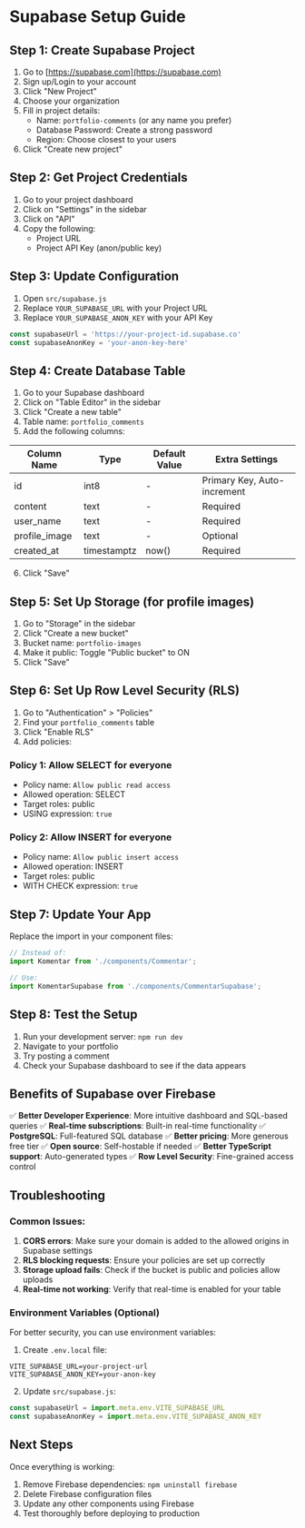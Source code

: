 # Supabase Setup Guide

## Step 1: Create Supabase Project

1. Go to [https://supabase.com](https://supabase.com)
2. Sign up/Login to your account
3. Click "New Project"
4. Choose your organization
5. Fill in project details:
   - Name: `portfolio-comments` (or any name you prefer)
   - Database Password: Create a strong password
   - Region: Choose closest to your users
6. Click "Create new project"

## Step 2: Get Project Credentials

1. Go to your project dashboard
2. Click on "Settings" in the sidebar
3. Click on "API" 
4. Copy the following:
   - Project URL
   - Project API Key (anon/public key)

## Step 3: Update Configuration

1. Open `src/supabase.js`
2. Replace `YOUR_SUPABASE_URL` with your Project URL
3. Replace `YOUR_SUPABASE_ANON_KEY` with your API Key

```javascript
const supabaseUrl = 'https://your-project-id.supabase.co'
const supabaseAnonKey = 'your-anon-key-here'
```

## Step 4: Create Database Table

1. Go to your Supabase dashboard
2. Click on "Table Editor" in the sidebar
3. Click "Create a new table"
4. Table name: `portfolio_comments`
5. Add the following columns:

| Column Name    | Type      | Default Value | Extra Settings |
|---------------|-----------|---------------|----------------|
| id            | int8      | -             | Primary Key, Auto-increment |
| content       | text      | -             | Required |
| user_name     | text      | -             | Required |
| profile_image | text      | -             | Optional |
| created_at    | timestamptz | now()       | Required |

6. Click "Save"

## Step 5: Set Up Storage (for profile images)

1. Go to "Storage" in the sidebar
2. Click "Create a new bucket"
3. Bucket name: `portfolio-images`
4. Make it public: Toggle "Public bucket" to ON
5. Click "Save"

## Step 6: Set Up Row Level Security (RLS)

1. Go to "Authentication" > "Policies"
2. Find your `portfolio_comments` table
3. Click "Enable RLS"
4. Add policies:

### Policy 1: Allow SELECT for everyone
- Policy name: `Allow public read access`
- Allowed operation: SELECT
- Target roles: public
- USING expression: `true`

### Policy 2: Allow INSERT for everyone
- Policy name: `Allow public insert access`
- Allowed operation: INSERT
- Target roles: public
- WITH CHECK expression: `true`

## Step 7: Update Your App

Replace the import in your component files:

```javascript
// Instead of:
import Komentar from './components/Commentar';

// Use:
import KomentarSupabase from './components/CommentarSupabase';
```

## Step 8: Test the Setup

1. Run your development server: `npm run dev`
2. Navigate to your portfolio
3. Try posting a comment
4. Check your Supabase dashboard to see if the data appears

## Benefits of Supabase over Firebase

✅ **Better Developer Experience**: More intuitive dashboard and SQL-based queries
✅ **Real-time subscriptions**: Built-in real-time functionality
✅ **PostgreSQL**: Full-featured SQL database
✅ **Better pricing**: More generous free tier
✅ **Open source**: Self-hostable if needed
✅ **Better TypeScript support**: Auto-generated types
✅ **Row Level Security**: Fine-grained access control

## Troubleshooting

### Common Issues:

1. **CORS errors**: Make sure your domain is added to the allowed origins in Supabase settings
2. **RLS blocking requests**: Ensure your policies are set up correctly
3. **Storage upload fails**: Check if the bucket is public and policies allow uploads
4. **Real-time not working**: Verify that real-time is enabled for your table

### Environment Variables (Optional)

For better security, you can use environment variables:

1. Create `.env.local` file:
```
VITE_SUPABASE_URL=your-project-url
VITE_SUPABASE_ANON_KEY=your-anon-key
```

2. Update `src/supabase.js`:
```javascript
const supabaseUrl = import.meta.env.VITE_SUPABASE_URL
const supabaseAnonKey = import.meta.env.VITE_SUPABASE_ANON_KEY
```

## Next Steps

Once everything is working:
1. Remove Firebase dependencies: `npm uninstall firebase`
2. Delete Firebase configuration files
3. Update any other components using Firebase
4. Test thoroughly before deploying to production